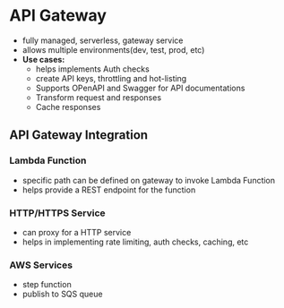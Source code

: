 

# API Gateway

- fully managed, serverless, gateway service
- allows multiple environments(dev, test, prod, etc)
- **Use cases:**
	- helps implements Auth checks
	- create API keys, throttling and hot-listing
	- Supports OPenAPI and Swagger for API documentations
	- Transform request and responses
	- Cache responses


## API Gateway Integration

### Lambda Function

- specific path can be defined on gateway to invoke Lambda Function
- helps provide a REST endpoint for the function

### HTTP/HTTPS Service

- can proxy for a HTTP service
- helps in implementing rate limiting, auth checks, caching, etc

### AWS Services

- step function
- publish to SQS queue